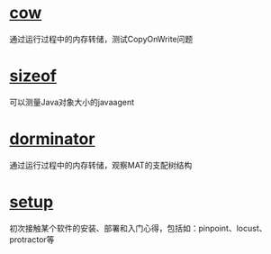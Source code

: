 
# [cow](https://github.com/wenger66/java-lab/tree/master/cow/README.md)
通过运行过程中的内存转储，测试CopyOnWrite问题

# [sizeof](https://github.com/wenger66/java-lab/tree/master/sizeof/README.md)
可以测量Java对象大小的javaagent

# [dorminator](https://github.com/wenger66/java-lab/tree/master/dominator/README.md)
通过运行过程中的内存转储，观察MAT的支配树结构

# [setup](https://github.com/wenger66/java-lab/tree/master/setup/README.md)
初次接触某个软件的安装、部署和入门心得，包括如：pinpoint、locust、protractor等

